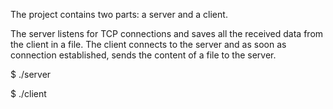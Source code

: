 The project contains two parts: a server and a client.

The server listens for TCP connections and saves all the received data from the client in a file.
The client connects to the server and as soon as connection established, sends the content of a file to the server.


$ ./server <PORT> <FILE-DIR>

$ ./client <HOSTNAME-OR-IP> <PORT> <FILENAME>
